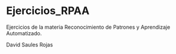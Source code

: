 # Ejercicios_RPAA
Ejercicios de la materia Reconocimiento de Patrones y Aprendizaje Automatizado.

David Saules Rojas
